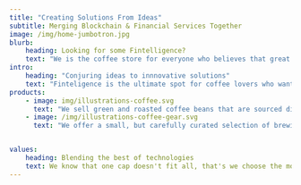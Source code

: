 ```yaml
---
title: "Creating Solutions From Ideas"
subtitle: Merging Blockchain & Financial Services Together
image: /img/home-jumbotron.jpg
blurb:
    heading: Looking for some Fintelligence?
    text: "We is the coffee store for everyone who believes that great coffee shouldn't just taste good, it should do good too. We source all of our beans directly from small farmers."
intro:
    heading: "Conjuring ideas to innnovative solutions"
    text: "Finteligence is the ultimate spot for coffee lovers who want to learn about their java’s origin and support the farmers that grew it."
products:
    - image: img/illustrations-coffee.svg
      text: "We sell green and roasted coffee beans that are sourced directly from independent farmers and farm cooperatives. We’re proud to offer a variety of coffee beans grown with great care for the environment and local communities. Check our post or contact us directly for current availability."
    - image: /img/illustrations-coffee-gear.svg
      text: "We offer a small, but carefully curated selection of brewing gear and tools for every taste and experience level. No matter if you roast your own beans or just bought your first french press, you’ll find a gadget to fall in love with in our shop."


values:
    heading: Blending the best of technologies
    text: We know that one cap doesn't fit all, that's we choose the most secure, scalable and stable technologies to create solutions that not only fits right but also solves the bottlenecks experienced in the past with limited technologies.
---
```


